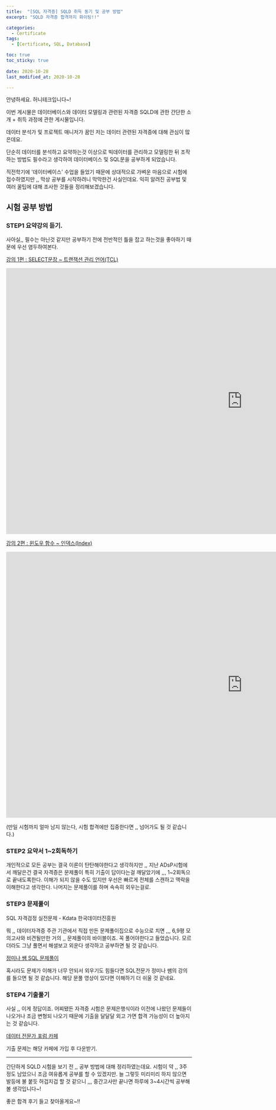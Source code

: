 ```yaml
---
title:  "[SQL 자격증] SQLD 취득 동기 및 공부 방법" 
excerpt: "SQLD 자격증 합격까지 화이팅!!"

categories:
  - Certificate
tags:
  - [Certificate, SQL, Database]

toc: true
toc_sticky: true
 
date: 2020-10-28
last_modified_at: 2020-10-28

---
```


안녕하세요. 허니테크입니다~!

이번 게시물은 데이터베이스와 데이터 모델링과 관련된 자격증 SQLD에 관한 간단한 소개 + 취득 과정에 관한 게시물입니다. 

데이터 분석가 및 프로젝트 매니저가 꿈인 저는 데이터 관련된 자격증에 대해 관심이 많은데요. 

단순히 데이터를 분석하고 요약하는것 이상으로 빅데이터를 관리하고 모델링한 뒤 조작하는 방법도 필수라고 생각하여 데이터베이스 및 SQL문을 공부하게 되었습니다.

직전학기에 '데이터베이스' 수업을 들었기 때문에 상대적으로 가벼운 마음으로 시험에 접수하였지만 ,, 막상 공부를 시작하려니 막막한건 사실인데요. 익히 알려진 공부법 및 여러 꿀팁에 대해 조사한 것들을 정리해보겠습니다. 

## 시험 공부 방법

### STEP1 요약강의 듣기.   

사아실,, 필수는 아닌것 같지만 공부하기 전에 전반적인 틀을 잡고 하는것을 좋아하기 때문에 우선 염두하여본다. 

[강의 1편 : SELECT문장 ~ 트랜잭션 관리 언어(TCL)](www.youtube.com/watch?v=PC3ypt_VGWI)

<iframe width="1280" height="720" src="https://www.youtube.com/embed/PC3ypt_VGWI" title="YouTube video player" frameborder="0" allow="accelerometer; autoplay; clipboard-write; encrypted-media; gyroscope; picture-in-picture" allowfullscreen></iframe>  


[강의 2편 : 윈도우 함수 ~ 인덱스(Index)](www.youtube.com/watch?v=PjCSvexo3Ow&t=8s)

<iframe width="1280" height="720" src="https://www.youtube.com/embed/PjCSvexo3Ow" title="YouTube video player" frameborder="0" allow="accelerometer; autoplay; clipboard-write; encrypted-media; gyroscope; picture-in-picture" allowfullscreen></iframe>  


(만일 시험까지 얼마 남지 않는다, 시험 합격에만 집중한다면 ,, 넘어가도 될 것 같습니다.)

### STEP2 요약서 1~2회독하기  

개인적으로 모든 공부는 결국 이론이 탄탄해야한다고 생각하지만 ,, 지난 ADsP시험에서 깨달은건 결국 자격증은 문제풀이 특히 기출이 답이다는걸 깨달았기에 ,,, 1~2회독으로 끝내도록한다. 이해가 되지 않을 수도 있지만 우선은 빠르게 전체를 스캔하고 맥락을 이해한다고 생각한다. 나머지는 문제풀이를 하며 속속히 외우는걸로. 

### STEP3 문제풀이   

SQL 자격검정 실전문제 - Kdata 한국데이터진흥원

뭐 ,, 데이터자격증 주관 기관에서 직접 만든 문제풀이집으로 수능으로 치면 ,,, 6,9평 모의고사와 비견될만한 거의 ,, 문제풀이의 바이블이죠. 꼭 풀어야한다고 들었습니다. 모르더라도 그냥 풀면서 해셜보고 외운다 생각하고 공부하면 될 것 같습니다. 

[정미나 쌤 SQL 문제풀이](www.youtube.com/playlist?list=PLyQR2NzLKOCZU_jjLAdebyx9oE9dvvsrE)

혹시라도 문제가 이해가 너무 안되서 외우기도 힘들다면 SQL전문가 정미나 쌤의 강의를 들으면 될 것 같습니다. 해당 문풀 영상이 있다면 이해하기 더 쉬울 것 같네요.


### STEP4 기출풀기   

사실 ,, 이게 정답이죠. 어찌됐든 자격증 시험은 문제은행식이라 이전에 나왔던 문제들이 나오거나 조금 변형되 나오기 때문에 기출을 달달달 외고 가면 합격 가능성이 더 높아지는 것 같습니다. 

[데이터 전문가 포럼 카페](cafe.naver.com/sqlpd?email=40adb98cf0cdc44974a88d74fa773bb3)

기출 문제는 해당 카페에 가입 후 다운받기.   
 

----

간단하게 SQLD 시험을 보기 전 ,, 공부 방법에 대해 정리하였는데요. 시험이 약 ,, 3주 정도 남았으니 조금 여유롭게 공부를 할 수 있겠지만. 늘 그렇듯 미리미리 하지 않으면 발등에 불 붙듯 허겁지겁 할 것 같으니 ,,, 중간고사만 끝나면 하루에 3~4시간씩 공부해볼 생각입니다~!

좋은 합격 후기 들고 찾아올게요~!!
